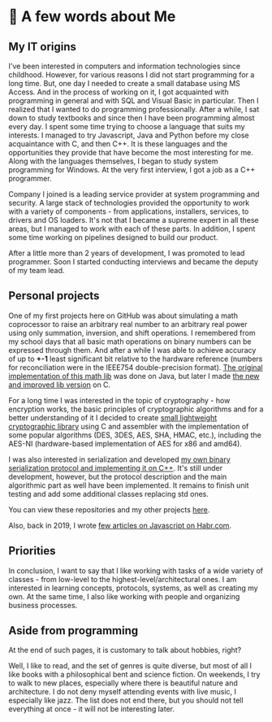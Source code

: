 # 🚀 A few words about Me

## My IT origins

I've been interested in computers and information technologies since childhood. However, for various reasons I did not start programming for a long time. But, one day I needed to create a small database using MS Access. And in the process of working on it, I got acquainted with programming in general and with SQL and Visual Basic in particular. Then I realized that I wanted to do programming professionally. After a while, I sat down to study textbooks and since then I have been programming almost every day. I spent some time trying to choose a language that suits my interests. I managed to try Javascript, Java and Python before my close acquaintance with C, and then C++. It is these languages and the opportunities they provide that have become the most interesting for me. Along with the languages themselves, I began to study system programming for Windows. At the very first interview, I got a job as a C++ programmer.

Company I joined is a leading service provider at system programming and security. A large stack of technologies provided the opportunity to work with a variety of components - from applications, installers, services, to drivers and OS loaders. It's not that I became a supreme expert in all these areas, but I managed to work with each of these parts. In addition, I spent some time working on pipelines designed to build our product.

After a little more than 2 years of development, I was promoted to lead programmer. Soon I started conducting interviews and became the deputy of my team lead.

## Personal projects

One of my first projects here on GitHub was about simulating a math coprocessor to raise an arbitrary real number to an arbitrary real power using only summation, inversion, and shift operations. I remembered from my school days that all basic math operations on binary numbers can be expressed through them. And after a while I was able to achieve accuracy of up to **+-1** least significant bit relative to the hardware reference (numbers for reconciliation were in the IEEE754 double-precision format). [The original implementation of this math lib](https://github.com/AndreyGS/MinimalMath) was done on Java, but later I made [the new and improved lib version](https://github.com/AndreyGS/CMinimalMath) on C.

For a long time I was interested in the topic of cryptography - how encryption works, the basic principles of cryptographic algorithms and for a better understanding of it I decided to create [small lightweight cryptographic library](https://github.com/AndreyGS/CryptoLib) using C and assembler with the implementation of some popular algorithms (DES, 3DES, AES, SHA, HMAC, etc.), including the AES-NI (hardware-based implementation of AES for x86 and amd64).

I was also interested in serialization and developed [my own binary serialization protocol and implementing it on C++](https://github.com/AndreyGS/common_serialization). It's still under development, however, but the protocol description and the main algorithmic part as well have been implemented. It remains to finish unit testing and add some additional classes replacing std ones.

You can view these repositories and my other projects [here](https://github.com/AndreyGS). 

Also, back in 2019, I wrote [few articles on Javascript on Habr.com](https://habr.com/ru/users/ukbpyh/publications/articles).

## Priorities

In conclusion, I want to say that I like working with tasks of a wide variety of classes - from low-level to the highest-level/architectural ones. I am interested in learning concepts, protocols, systems, as well as creating my own. At the same time, I also like working with people and organizing business processes.

## Aside from programming

At the end of such pages, it is customary to talk about hobbies, right?

Well, I like to read, and the set of genres is quite diverse, but most of all I like books with a philosophical bent and science fiction. On weekends, I try to walk to new places, especially where there is beautiful nature and architecture. I do not deny myself attending events with live music, I especially like jazz. The list does not end there, but you should not tell everything at once - it will not be interesting later.
